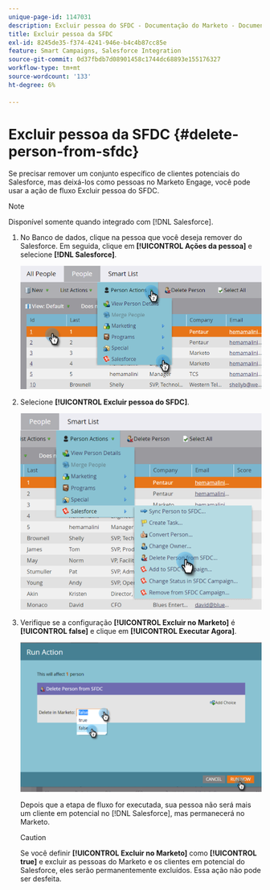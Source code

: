 ```yaml
---
unique-page-id: 1147031
description: Excluir pessoa do SFDC - Documentação do Marketo - Documentação do produto
title: Excluir pessoa da SFDC
exl-id: 8245de35-f374-4241-946e-b4c4b87cc85e
feature: Smart Campaigns, Salesforce Integration
source-git-commit: 0d37fbdb7d08901458c1744dc68893e155176327
workflow-type: tm+mt
source-wordcount: '133'
ht-degree: 6%

---
```


# Excluir pessoa da SFDC {#delete-person-from-sfdc}

Se precisar remover um conjunto específico de clientes potenciais do Salesforce, mas deixá-los como pessoas no Marketo Engage, você pode usar a ação de fluxo Excluir pessoa do SFDC.

>[!NOTE]
>
>Disponível somente quando integrado com [!DNL Salesforce].

1. No Banco de dados, clique na pessoa que você deseja remover do Salesforce. Em seguida, clique em **[!UICONTROL Ações da pessoa]** e selecione **[!DNL Salesforce]**.

   ![](assets/delete-person-from-sfdc-1.png)

1. Selecione **[!UICONTROL Excluir pessoa do SFDC]**.

   ![](assets/delete-person-from-sfdc-2.png)

1. Verifique se a configuração **[!UICONTROL Excluir no Marketo]** é **[!UICONTROL false]** e clique em **[!UICONTROL Executar Agora]**.

   ![](assets/delete-person-from-sfdc-3.png)

   Depois que a etapa de fluxo for executada, sua pessoa não será mais um cliente em potencial no [!DNL Salesforce], mas permanecerá no Marketo.

   >[!CAUTION]
   >
   >Se você definir **[!UICONTROL Excluir no Marketo]** como **[!UICONTROL true]** e excluir as pessoas do Marketo e os clientes em potencial do Salesforce, eles serão permanentemente excluídos. Essa ação não pode ser desfeita.
